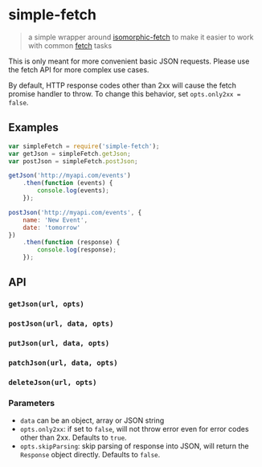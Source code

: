 # simple-fetch
> a simple wrapper around [isomorphic-fetch](matthew-andrews/isomorphic-fetch) to make it easier to work with common [fetch](github/fetch) tasks

This is only meant for more convenient basic JSON requests. Please use the fetch API for more complex use cases.

By default, HTTP response codes other than 2xx will cause the fetch promise handler to throw. To change this behavior, set `opts.only2xx = false`.

## Examples

```js
var simpleFetch = require('simple-fetch');
var getJson = simpleFetch.getJson;
var postJson = simpleFetch.postJson;

getJson('http://myapi.com/events')
	.then(function (events) {
		console.log(events);
	});

postJson('http://myapi.com/events', {
	name: 'New Event',
	date: 'tomorrow'
})
	.then(function (response) {
		console.log(response);
	});
```

## API

### `getJson(url, opts)`
### `postJson(url, data, opts)`
### `putJson(url, data, opts)`
### `patchJson(url, data, opts)`
### `deleteJson(url, opts)`

### Parameters
- `data` can be an object, array or JSON string
- `opts.only2xx`: if set to `false`, will not throw error even for error codes other than 2xx. Defaults to `true`.
- `opts.skipParsing`: skip parsing of response into JSON, will return the `Response` object directly. Defaults to `false`.
